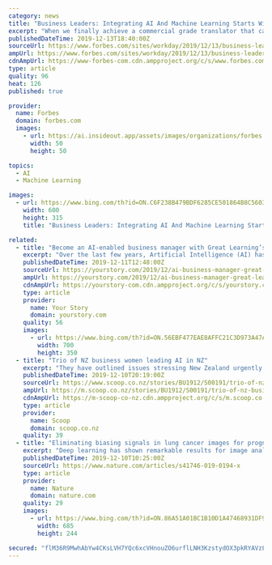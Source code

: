 ```yaml
---
category: news
title: "Business Leaders: Integrating AI And Machine Learning Starts With Your Data Scientists"
excerpt: "When we finally achieve a commercial grade translator that can translate instantaneously, these barriers are going to fall.” To learn more about AI and machine learning, be sure to check back for an upcoming Workday Podcast, where we sit down with Ajay and Workday machine learning expert Sayan Chakraborty to dive deeper into how machine ..."
publishedDateTime: 2019-12-13T18:40:00Z
sourceUrl: https://www.forbes.com/sites/workday/2019/12/13/business-leaders-integrating-ai-and-machine-learning-starts-with-your-data-scientists/
ampUrl: https://www.forbes.com/sites/workday/2019/12/13/business-leaders-integrating-ai-and-machine-learning-starts-with-your-data-scientists/amp/
cdnAmpUrl: https://www-forbes-com.cdn.ampproject.org/c/s/www.forbes.com/sites/workday/2019/12/13/business-leaders-integrating-ai-and-machine-learning-starts-with-your-data-scientists/amp/
type: article
quality: 96
heat: 126
published: true

provider:
  name: Forbes
  domain: forbes.com
  images:
    - url: https://ai.insideout.app/assets/images/organizations/forbes.com-50x50.jpg
      width: 50
      height: 50

topics:
  - AI
  - Machine Learning

images:
  - url: https://www.bing.com/th?id=ON.C6F238B479BDF6285CE501864B8C5603
    width: 600
    height: 315
    title: "Business Leaders: Integrating AI And Machine Learning Starts With Your Data Scientists"

related:
  - title: "Become an AI-enabled business manager with Great Learning’s PGP in Artificial Intelligence for Leaders"
    excerpt: "Over the last few years, Artificial Intelligence (AI) has been emerging as the most transformative and significant technology, with recent advancements in the field proving to be a game-changer for several industries. In the coming years, proliferation of AI is only going to increase, with businesses tailoring their core processes and ..."
    publishedDateTime: 2019-12-11T12:48:00Z
    sourceUrl: https://yourstory.com/2019/12/ai-business-manager-great-learning-pgp
    ampUrl: https://yourstory.com/2019/12/ai-business-manager-great-learning-pgp/amp
    cdnAmpUrl: https://yourstory-com.cdn.ampproject.org/c/s/yourstory.com/2019/12/ai-business-manager-great-learning-pgp/amp
    type: article
    provider:
      name: Your Story
      domain: yourstory.com
    quality: 56
    images:
      - url: https://www.bing.com/th?id=ON.56EBF477EAE8AFFC21C3D973A47A1A4C
        width: 700
        height: 350
  - title: "Trio of NZ business women leading AI in NZ"
    excerpt: "They have outlined issues stressing New Zealand urgently needs to focus more on achieving an AI-enabled future, particularly in relation to investment, research, skills and talent, ethics and regulation and trusted data. “New Zealand needs to actively consider benefits from creating a world leading AI strategy, supporting innovation and ..."
    publishedDateTime: 2019-12-10T20:19:00Z
    sourceUrl: https://www.scoop.co.nz/stories/BU1912/S00191/trio-of-nz-business-women-leading-ai-in-nz.htm
    ampUrl: https://m.scoop.co.nz/stories/BU1912/S00191/trio-of-nz-business-women-leading-ai-in-nz.htm
    cdnAmpUrl: https://m-scoop-co-nz.cdn.ampproject.org/c/s/m.scoop.co.nz/stories/BU1912/S00191/trio-of-nz-business-women-leading-ai-in-nz.htm
    type: article
    provider:
      name: Scoop
      domain: scoop.co.nz
    quality: 39
  - title: "Eliminating biasing signals in lung cancer images for prognosis predictions with deep learning"
    excerpt: "Deep learning has shown remarkable results for image analysis and is expected to aid individual treatment decisions in health care. Treatment recommendations are predictions with an inherently causal interpretation. To use deep learning for these applications in the setting of observational data, deep learning methods must be made compatible ..."
    publishedDateTime: 2019-12-10T10:25:00Z
    sourceUrl: https://www.nature.com/articles/s41746-019-0194-x
    type: article
    provider:
      name: Nature
      domain: nature.com
    quality: 29
    images:
      - url: https://www.bing.com/th?id=ON.86A51A01BC1B10D1A47468931DF9E438
        width: 685
        height: 244

secured: "flM36R9MwhAbYw4CKsLVH7YQc6xcVHnouZO6urflLNH3KzstydOX3pkRYAVzLLmjs2FzzCyI6X0uY/KwkRKWQMxjtgQgvdLVtCyGWrdb653xti5iPyLN2ZxxX0dmjbs+3a2em8xz2Fsgnw31Li164OLTB97WLirNQZqEG4fHUXKGSuHA9tvDi0KKAl5gzeV59nL0zeZLRdC9+ddW3ZhRhwHHTMrUbuEOww0oSOiiwPc99idGAI83yQk7FoQpuJIk2USQmVa6dKP3fco8UqYj1g==;tVam5kKrHUwy/BcES25GLg=="
---
```


